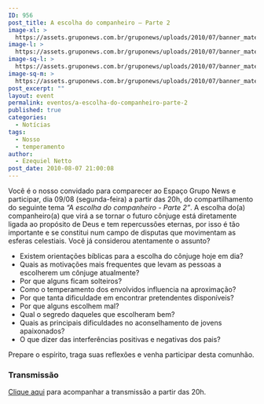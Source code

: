 ```yaml
---
ID: 956
post_title: A escolha do companheiro – Parte 2
image-xl: >
  https://assets.gruponews.com.br/gruponews/uploads/2010/07/banner_materia-escolha.jpg
image-l: >
  https://assets.gruponews.com.br/gruponews/uploads/2010/07/banner_materia-escolha.jpg
image-sq-l: >
  https://assets.gruponews.com.br/gruponews/uploads/2010/07/banner_materia-escolha.jpg
image-sq-m: >
  https://assets.gruponews.com.br/gruponews/uploads/2010/07/banner_materia-escolha-720x307.jpg
post_excerpt: ""
layout: event
permalink: eventos/a-escolha-do-companheiro-parte-2
published: true
categories:
  - Notícias
tags:
  - Nosso
  - temperamento
author:
  - Ezequiel Netto
post_date: 2010-08-07 21:00:08
---
```

Você é o nosso convidado para comparecer ao Espaço Grupo News e participar, dia 09/08 (segunda-feira) a partir das 20h, do compartilhamento do seguinte tema <em>“A escolha do companheiro - Parte 2”</em>. A escolha do(a) companheiro(a) que virá a se tornar o futuro cônjuge está diretamente ligada ao propósito de Deus e tem repercussões eternas, por isso é tão importante e se constitui num campo de disputas que movimentam as esferas celestiais. Você já considerou atentamente o assunto?
<ul>
	<li>Existem orientações bíblicas para a escolha do cônjuge hoje em dia?</li>
	<li>Quais as motivações mais frequentes que levam as pessoas a escolherem um cônjuge atualmente?</li>
	<li>Por que alguns ficam solteiros?</li>
	<li>Como o temperamento dos envolvidos influencia na aproximação?</li>
	<li>Por que tanta dificuldade em encontrar pretendentes disponíveis?</li>
	<li>Por que alguns escolhem mal?</li>
	<li>Qual o segredo daqueles que escolheram bem?</li>
	<li>Quais as principais dificuldades no aconselhamento de jovens apaixonados?</li>
	<li>O que dizer das interferências positivas e negativas dos pais?</li>
</ul>
Prepare o espírito, traga suas reflexões e venha participar desta comunhão.
<h3>Transmissão</h3>
<a href="../../webtv/ao-vivo">Clique aqui</a> para acompanhar a transmissão a partir das 20h.